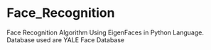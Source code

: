 # Face_Recognition

Face Recognition Algorithm Using EigenFaces in Python Language.
Database used are YALE Face Database

